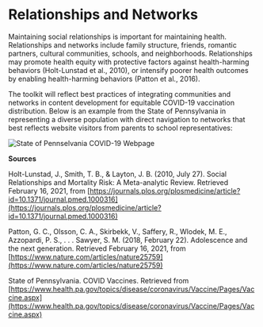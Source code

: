 # Relationships and Networks

Maintaining social relationships is important for maintaining health. Relationships and networks include family structure, friends, romantic partners, cultural communities, schools, and neighborhoods. Relationships may promote health equity with protective factors against health-harming behaviors \(Holt-Lunstad et al., 2010\), or intensify poorer health outcomes by enabling health-harming behaviors \(Patton et al., 2016\). 

The toolkit will reflect best practices of integrating communities and networks in content development for equitable COVID-19 vaccination distribution. Below is an example from the State of Pennsylvania in representing a diverse population with direct navigation to networks that best reflects website visitors from parents to school representatives: 

![State of Pennselvania COVID-19 Webpage](https://lh4.googleusercontent.com/4jlnm9tndFEpPLNv_SCBPIlpZkB26LZMLr9Z3N2-zdW9BM6g9sVVGwmn5tuqEhahgjEmzKkOnEX83V6REtqGT2xfhuaUwMx9OwASAeRwQT1JCsbBBYpRCc8TTZJzvOhO0etIfmmH)

**Sources**

Holt-Lunstad, J., Smith, T. B., & Layton, J. B. \(2010, July 27\). Social Relationships and Mortality Risk: A Meta-analytic Review. Retrieved February 16, 2021, from [https://journals.plos.org/plosmedicine/article?id=10.1371/journal.pmed.1000316](https://journals.plos.org/plosmedicine/article?id=10.1371/journal.pmed.1000316)

Patton, G. C., Olsson, C. A., Skirbekk, V., Saffery, R., Wlodek, M. E., Azzopardi, P. S., . . . Sawyer, S. M. \(2018, February 22\). Adolescence and the next generation. Retrieved February 16, 2021, from [https://www.nature.com/articles/nature25759](https://www.nature.com/articles/nature25759)

State of Pennsylvania. COVID Vaccines. Retrieved from [https://www.health.pa.gov/topics/disease/coronavirus/Vaccine/Pages/Vaccine.aspx](https://www.health.pa.gov/topics/disease/coronavirus/Vaccine/Pages/Vaccine.aspx)  


